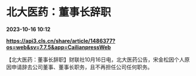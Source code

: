 # 北大医药：董事长辞职

**2023-10-16 10:12**

**https://api3.cls.cn/share/article/1486377?os=web&sv=7.7.5&app=CailianpressWeb**

【北大医药：董事长辞职】财联社10月16日电，北大医药公告，宋金松因个人原因申请辞去公司董事、董事长职务，且不再担任公司任何职务。